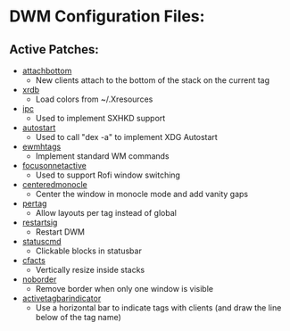# DWM Configuration Files:

## Active Patches:

* [attachbottom](https://dwm.suckless.org/patches/attachbottom/dwm-attachbottom-6.2.diff)
	* New clients attach to the bottom of the stack on the current tag
* [xrdb](https://dwm.suckless.org/patches/xrdb/dwm-xrdb-6.2.diff)
	* Load colors from ~/.Xresources
* [ipc](https://dwm.suckless.org/patches/ipc/dwm-ipc-20201106-f04cac6.diff)
	* Used to implement SXHKD support
* [autostart](https://dwm.suckless.org/patches/autostart/dwm-autostart-20200610-cb3f58a.diff)
	* Used to call "dex -a" to implement XDG Autostart
* [ewmhtags](https://dwm.suckless.org/patches/ewmhtags/dwm-ewmhtags-6.2.diff)
	* Implement standard WM commands
* [focusonnetactive](https://dwm.suckless.org/patches/focusonnetactive/dwm-focusonnetactive-6.2.diff)
	* Used to support Rofi window switching
* [centeredmonocle](https://raw.githubusercontent.com/oncomouse/dwm-patches/master/dwm-centeredmonocle_staticicon-20210119-61bb8b2.diff)
	* Center the window in monocle mode and add vanity gaps
* [pertag](https://dwm.suckless.org/patches/pertag/dwm-pertag-20200914-61bb8b2.diff)
	* Allow layouts per tag instead of global
* [restartsig](https://raw.githubusercontent.com/oncomouse/dwm-patches/master/dwm-restartsig-20210106-61bb8b2.diff)
	* Restart DWM
* [statuscmd](https://raw.githubusercontent.com/oncomouse/dwm-patches/master/dwm-statuscmd-20210118-61bb8b2.diff)
	* Clickable blocks in statusbar
* [cfacts](https://dwm.suckless.org/patches/cfacts/dwm-cfacts-20200913-61bb8b2.diff)
	* Vertically resize inside stacks
* [noborder](https://raw.githubusercontent.com/oncomouse/dwm-patches/master/dwm-noborder-centeredmonocle-20210119-61bb8b2.diff)
	* Remove border when only one window is visible
* [activetagbarindicator](https://raw.githubusercontent.com/oncomouse/dwm-patches/master/dwm-activetagindicatorbottombar-20210120-61bb8b2.diff)
	* Use a horizontal bar to indicate tags with clients (and draw the line below of the tag name)
